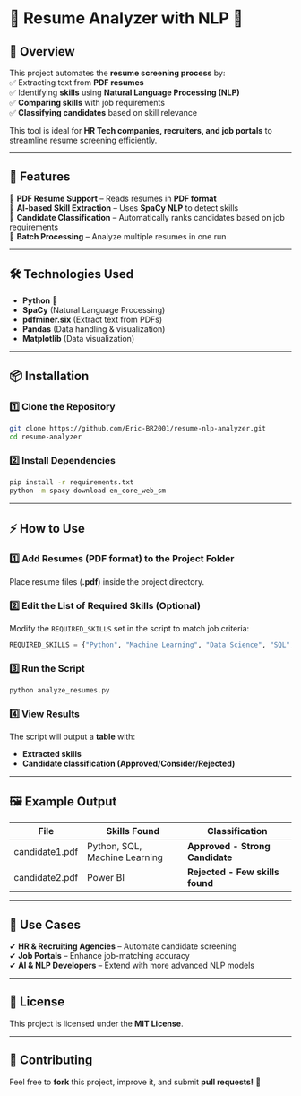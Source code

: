 # 📄 Resume Analyzer with NLP 🤖  

## 📝 Overview  
This project automates the **resume screening process** by:  
✅ Extracting text from **PDF resumes**  
✅ Identifying **skills** using **Natural Language Processing (NLP)**  
✅ **Comparing skills** with job requirements  
✅ **Classifying candidates** based on skill relevance  

This tool is ideal for **HR Tech companies, recruiters, and job portals** to streamline resume screening efficiently.  

---  

## 🚀 Features  
🔹 **PDF Resume Support** – Reads resumes in **PDF format**  
🔹 **AI-based Skill Extraction** – Uses **SpaCy NLP** to detect skills  
🔹 **Candidate Classification** – Automatically ranks candidates based on job requirements  
🔹 **Batch Processing** – Analyze multiple resumes in one run  

---  

## 🛠️ Technologies Used  
- **Python** 🐍  
- **SpaCy** (Natural Language Processing)  
- **pdfminer.six** (Extract text from PDFs)  
- **Pandas** (Data handling & visualization)  
- **Matplotlib** (Data visualization)  

---  

## 📦 Installation  

### 1️⃣ Clone the Repository  
```bash  
git clone https://github.com/Eric-BR2001/resume-nlp-analyzer.git  
cd resume-analyzer  
```  

### 2️⃣ Install Dependencies  
```bash  
pip install -r requirements.txt  
python -m spacy download en_core_web_sm  
```  

---  

## ⚡ How to Use  

### 1️⃣ Add Resumes (PDF format) to the Project Folder  
Place resume files (**.pdf**) inside the project directory.  

### 2️⃣ Edit the List of **Required Skills** (Optional)  
Modify the `REQUIRED_SKILLS` set in the script to match job criteria:  
```python  
REQUIRED_SKILLS = {"Python", "Machine Learning", "Data Science", "SQL", "TensorFlow", "NLP", "Power BI"}  
```  

### 3️⃣ Run the Script  
```bash  
python analyze_resumes.py  
```  

### 4️⃣ View Results  
The script will output a **table** with:  
- **Extracted skills**  
- **Candidate classification (Approved/Consider/Rejected)**  

---  

## 🖼️ Example Output  
| File         | Skills Found                      | Classification                  |  
|-------------|---------------------------------|-------------------------------|  
| candidate1.pdf | Python, SQL, Machine Learning | **Approved - Strong Candidate** |  
| candidate2.pdf | Power BI                      | **Rejected - Few skills found** |  

---  

## 🎯 Use Cases  
✔ **HR & Recruiting Agencies** – Automate candidate screening  
✔ **Job Portals** – Enhance job-matching accuracy  
✔ **AI & NLP Developers** – Extend with more advanced NLP models  

---  

## 📜 License  
This project is licensed under the **MIT License**.  

---  

## 🤝 Contributing  
Feel free to **fork** this project, improve it, and submit **pull requests!** 🚀
